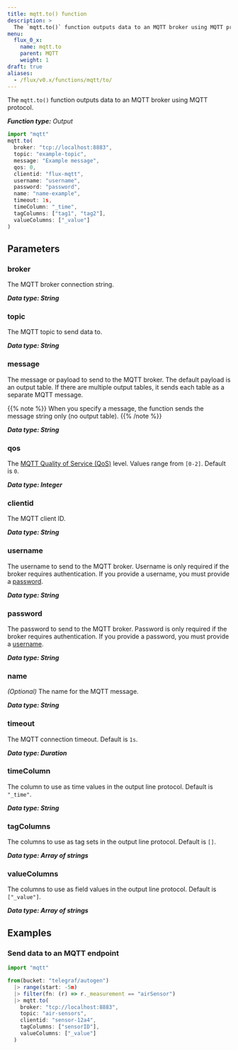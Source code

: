 ```yaml
---
title: mqtt.to() function
description: >
  The `mqtt.to()` function outputs data to an MQTT broker using MQTT protocol.
menu:
  flux_0_x:
    name: mqtt.to
    parent: MQTT
    weight: 1
draft: true
aliases:
  - /flux/v0.x/functions/mqtt/to/
---
```


The `mqtt.to()` function outputs data to an MQTT broker using MQTT protocol.

_**Function type:** Output_

```js
import "mqtt"
mqtt.to(
  broker: "tcp://localhost:8883",
  topic: "example-topic",
  message: "Example message",
  qos: 0,
  clientid: "flux-mqtt",
  username: "username",
  password: "password",
  name: "name-example",
  timeout: 1s,
  timeColumn: "_time",
  tagColumns: ["tag1", "tag2"],
  valueColumns: ["_value"]
)
```

## Parameters

### broker
The MQTT broker connection string.

_**Data type: String**_

### topic
The MQTT topic to send data to.

_**Data type: String**_

### message
The message or payload to send to the MQTT broker.
The default payload is an output table.
If there are multiple output tables, it sends each table as a separate MQTT message.

{{% note %}}
When you specify a message, the function sends the message string only (no output table).
{{% /note %}}

_**Data type: String**_

### qos
The [MQTT Quality of Service (QoS)](https://docs.oasis-open.org/mqtt/mqtt/v5.0/os/mqtt-v5.0-os.html#_Toc3901103) level.
Values range from `[0-2]`.
Default is `0`.

_**Data type: Integer**_

### clientid
The MQTT client ID.

_**Data type: String**_

### username
The username to send to the MQTT broker.
Username is only required if the broker requires authentication.
If you provide a username, you must provide a [password](#password).

_**Data type: String**_

### password
The password to send to the MQTT broker.
Password is only required if the broker requires authentication.
If you provide a password, you must provide a [username](#username).

_**Data type: String**_

### name
_(Optional)_ The name for the MQTT message.

_**Data type: String**_

### timeout
The MQTT connection timeout.
Default is `1s`.

_**Data type: Duration**_

### timeColumn
The column to use as time values in the output line protocol.
Default is `"_time"`.  

_**Data type: String**_

### tagColumns
The columns to use as tag sets in the output line protocol.
Default is `[]`.  

_**Data type: Array of strings**_

### valueColumns
The columns to use as field values in the output line protocol.
Default is `["_value"]`.

_**Data type: Array of strings**_

## Examples

### Send data to an MQTT endpoint
```js
import "mqtt"

from(bucket: "telegraf/autogen")
  |> range(start: -5m)
  |> filter(fn: (r) => r._measurement == "airSensor")
  |> mqtt.to(
    broker: "tcp://localhost:8883",
    topic: "air-sensors",
    clientid: "sensor-12a4",
    tagColumns: ["sensorID"],
    valueColumns: ["_value"]
  )
```
